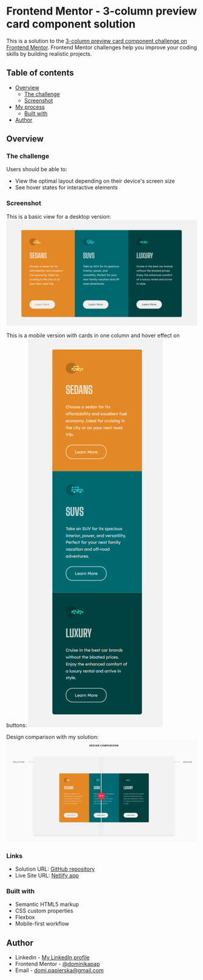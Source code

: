 # Frontend Mentor - 3-column preview card component solution

This is a solution to the [3-column preview card component challenge on Frontend Mentor](https://www.frontendmentor.io/challenges/3column-preview-card-component-pH92eAR2-). Frontend Mentor challenges help you improve your coding skills by building realistic projects. 

## Table of contents

- [Overview](#overview)
  - [The challenge](#the-challenge)
  - [Screenshot](#screenshot)
- [My process](#my-process)
  - [Built with](#built-with)
- [Author](#author)


## Overview

### The challenge

Users should be able to:

- View the optimal layout depending on their device's screen size
- See hover states for interactive elements

### Screenshot
This is a basic view for a desktop version:
![](/screenshots/desktopBasic.PNG)

This is a mobile version with cards in one column and hover effect on buttons:
![](/screenshots/mobileHover.PNG)

Design comparison with my solution:
![](/screenshots/designComparison.png)

### Links

- Solution URL: [GitHub repository](https://github.com/dominikapap/threeColumnCardPreview)
- Live Site URL: [Netlify app](https://three-column-card-preview.netlify.app/)

### Built with

- Semantic HTML5 markup
- CSS custom properties
- Flexbox
- Mobile-first workflow

## Author


- Linkedin - [My LinkedIn profile](https://www.linkedin.com/in/dominika-papierska-1ba09311a/)
- Frontend Mentor - [@dominikapap](https://www.frontendmentor.io/profile/yourusername)
- Email - domi.papierska@gmail.com
